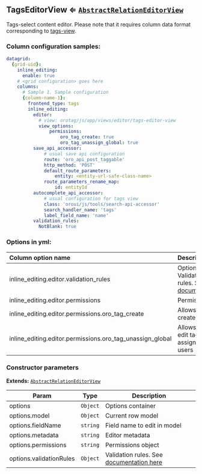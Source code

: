 <a name="module_TagsEditorView"></a>
## TagsEditorView ⇐ <code>[AbstractRelationEditorView](../../../../FormBundle/Resources/doc/editor/abstract-relation-editor-view.md)</code>
Tags-select content editor. Please note that it requires column data format
corresponding to [tags-view](../viewer/tags-view.md).

### Column configuration samples:
``` yml
datagrid:
  {grid-uid}:
    inline_editing:
      enable: true
    # <grid configuration> goes here
    columns:
      # Sample 1. Sample configuration
      {column-name-1}:
        frontend_type: tags
        inline_editing:
          editor:
            # view: orotag/js/app/views/editor/tags-editor-view
            view_options:
                permissions:
                    oro_tag_create: true
                    oro_tag_unassign_global: true
          save_api_accessor:
              # usual save api configuration
              route: 'oro_api_post_taggable'
              http_method: 'POST'
              default_route_parameters:
                  entity: <entity-url-safe-class-name>
              route_parameters_rename_map:
                  id: entityId
          autocomplete_api_accessor:
              # usual configuration for tags view
              class: 'oroui/js/tools/search-api-accessor'
              search_handler_name: 'tags'
              label_field_name: 'name'
          validation_rules:
            NotBlank: true
```

### Options in yml:

Column option name                                  | Description
:---------------------------------------------------|:-----------
inline_editing.editor.validation_rules | Optional. Validation rules. See [documentation](https://goo.gl/j9dj4Y)
inline_editing.editor.permissions      | Permissions
inline_editing.editor.permissions.oro_tag_create | Allows user to create new tag
inline_editing.editor.permissions.oro_tag_unassign_global | Allows user to edit tags assigned by all users

### Constructor parameters

**Extends:** <code>[AbstractRelationEditorView](../../../../FormBundle/Resources/doc/editor/abstract-relation-editor-view.md)</code>  

| Param | Type | Description |
| --- | --- | --- |
| options | <code>Object</code> | Options container |
| options.model | <code>Object</code> | Current row model |
| options.fieldName | <code>string</code> | Field name to edit in model |
| options.metadata | <code>string</code> | Editor metadata |
| options.permissions | <code>string</code> | Permissions object |
| options.validationRules | <code>Object</code> | Validation rules. See [documentation here](https://goo.gl/j9dj4Y) |

